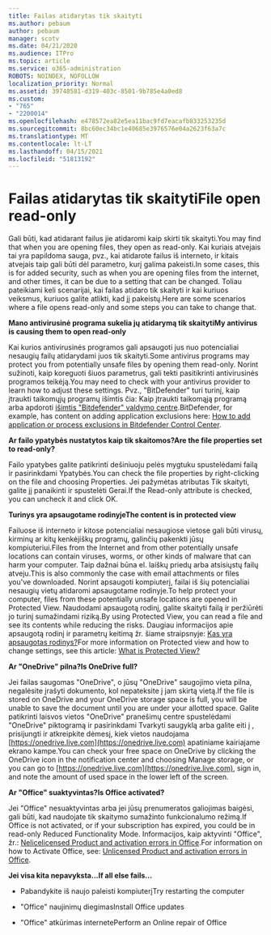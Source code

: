 ```yaml
---
title: Failas atidarytas tik skaityti
ms.author: pebaum
author: pebaum
manager: scotv
ms.date: 04/21/2020
ms.audience: ITPro
ms.topic: article
ms.service: o365-administration
ROBOTS: NOINDEX, NOFOLLOW
localization_priority: Normal
ms.assetid: 39748581-d319-403c-8501-9b785e4a0ed8
ms.custom:
- "765"
- "2200014"
ms.openlocfilehash: e478572ea82e5ea11bac9fd7eacafb833253235d
ms.sourcegitcommit: 8bc60ec34bc1e40685e3976576e04a2623f63a7c
ms.translationtype: MT
ms.contentlocale: lt-LT
ms.lasthandoff: 04/15/2021
ms.locfileid: "51813192"
---
```

# <a name="file-open-read-only"></a><span data-ttu-id="89de0-102">Failas atidarytas tik skaityti</span><span class="sxs-lookup"><span data-stu-id="89de0-102">File open read-only</span></span>

<span data-ttu-id="89de0-103">Gali būti, kad atidarant failus jie atidaromi kaip skirti tik skaityti.</span><span class="sxs-lookup"><span data-stu-id="89de0-103">You may find that when you are opening files, they open as read-only.</span></span> <span data-ttu-id="89de0-104">Kai kuriais atvejais tai yra papildoma sauga, pvz., kai atidarote failus iš interneto, ir kitais atvejais taip gali būti dėl parametro, kurį galima pakeisti.</span><span class="sxs-lookup"><span data-stu-id="89de0-104">In some cases, this is for added security, such as when you are opening files from the internet, and other times, it can be due to a setting that can be changed.</span></span> <span data-ttu-id="89de0-105">Toliau pateikiami keli scenarijai, kai failas atidaro tik skaityti ir kai kuriuos veiksmus, kuriuos galite atlikti, kad jį pakeistų.</span><span class="sxs-lookup"><span data-stu-id="89de0-105">Here are some scenarios where a file opens read-only and some steps you can take to change that.</span></span>
  
 <span data-ttu-id="89de0-106">**Mano antivirusinė programa sukelia jų atidarymą tik skaityti**</span><span class="sxs-lookup"><span data-stu-id="89de0-106">**My antivirus is causing them to open read-only**</span></span>
  
<span data-ttu-id="89de0-107">Kai kurios antivirusinės programos gali apsaugoti jus nuo potencialiai nesaugių failų atidarydami juos tik skaityti.</span><span class="sxs-lookup"><span data-stu-id="89de0-107">Some antivirus programs may protect you from potentially unsafe files by opening them read-only.</span></span> <span data-ttu-id="89de0-108">Norint sužinoti, kaip koreguoti šiuos parametrus, gali tekti pasitikrinti antivirusinės programos teikėją.</span><span class="sxs-lookup"><span data-stu-id="89de0-108">You may need to check with your antivirus provider to learn how to adjust these settings.</span></span> <span data-ttu-id="89de0-109">Pvz., "BitDefender" turi turinį, kaip įtraukti taikomųjų programų išimtis čia: Kaip įtraukti taikomąją programą arba apdoroti [išimtis "Bitdefender" valdymo centre](https://aka.ms/AA6098i).</span><span class="sxs-lookup"><span data-stu-id="89de0-109">BitDefender, for example, has content on adding application exclusions here: [How to add application or process exclusions in Bitdefender Control Center](https://aka.ms/AA6098i).</span></span>
  
 <span data-ttu-id="89de0-110">**Ar failo ypatybės nustatytos kaip tik skaitomos?**</span><span class="sxs-lookup"><span data-stu-id="89de0-110">**Are the file properties set to read-only?**</span></span>
  
<span data-ttu-id="89de0-111">Failo ypatybes galite patikrinti dešiniuoju pelės mygtuku spustelėdami failą ir pasirinkdami Ypatybės.</span><span class="sxs-lookup"><span data-stu-id="89de0-111">You can check the file properties by right-clicking on the file and choosing Properties.</span></span> <span data-ttu-id="89de0-112">Jei pažymėtas atributas Tik skaityti, galite jį panaikinti ir spustelėti Gerai.</span><span class="sxs-lookup"><span data-stu-id="89de0-112">If the Read-only attribute is checked, you can uncheck it and click OK.</span></span>
  
 <span data-ttu-id="89de0-113">**Turinys yra apsaugotame rodinyje**</span><span class="sxs-lookup"><span data-stu-id="89de0-113">**The content is in protected view**</span></span>
  
<span data-ttu-id="89de0-114">Failuose iš interneto ir kitose potencialiai nesaugiose vietose gali būti virusų, kirminų ar kitų kenkėjiškų programų, galinčių pakenkti jūsų kompiuteriui.</span><span class="sxs-lookup"><span data-stu-id="89de0-114">Files from the Internet and from other potentially unsafe locations can contain viruses, worms, or other kinds of malware that can harm your computer.</span></span> <span data-ttu-id="89de0-115">Taip dažnai būna el. laiškų priedų arba atsisiųstų failų atveju.</span><span class="sxs-lookup"><span data-stu-id="89de0-115">This is also commonly the case with email attachments or files you've downloaded.</span></span> <span data-ttu-id="89de0-116">Norint apsaugoti kompiuterį, failai iš šių potencialiai nesaugių vietų atidaromi apsaugotame rodinyje.</span><span class="sxs-lookup"><span data-stu-id="89de0-116">To help protect your computer, files from these potentially unsafe locations are opened in Protected View.</span></span> <span data-ttu-id="89de0-117">Naudodami apsaugotą rodinį, galite skaityti failą ir peržiūrėti jo turinį sumažindami riziką.</span><span class="sxs-lookup"><span data-stu-id="89de0-117">By using Protected View, you can read a file and see its contents while reducing the risks.</span></span> <span data-ttu-id="89de0-118">Daugiau informacijos apie apsaugotą rodinį ir parametrų keitimą žr. šiame straipsnyje: [Kas yra apsaugotas rodinys?](https://support.office.com/article/d6f09ac7-e6b9-4495-8e43-2bbcdbcb6653)</span><span class="sxs-lookup"><span data-stu-id="89de0-118">For more information on Protected view and how to change settings, see this article: [What is Protected View?](https://support.office.com/article/d6f09ac7-e6b9-4495-8e43-2bbcdbcb6653)</span></span>
  
 <span data-ttu-id="89de0-119">**Ar "OneDrive" pilna?**</span><span class="sxs-lookup"><span data-stu-id="89de0-119">**Is OneDrive full?**</span></span>
  
<span data-ttu-id="89de0-120">Jei failas saugomas "OneDrive", o jūsų "OneDrive" saugojimo vieta pilna, negalėsite įrašyti dokumento, kol nepateksite į jam skirtą vietą.</span><span class="sxs-lookup"><span data-stu-id="89de0-120">If the file is stored on OneDrive and your OneDrive storage space is full, you will be unable to save the document until you are under your allotted space.</span></span> <span data-ttu-id="89de0-121">Galite patikrinti laisvos vietos "OneDrive" pranešimų centre spustelėdami "OneDrive" piktogramą ir pasirinkdami Tvarkyti saugyklą arba galite eiti į , prisijungti ir atkreipkite dėmesį, kiek vietos naudojama [https://onedrive.live.com](https://onedrive.live.com) apatiniame kairiajame ekrano kampe.</span><span class="sxs-lookup"><span data-stu-id="89de0-121">You can check your free space on OneDrive by clicking the OneDrive icon in the notification center and choosing Manage storage, or you can go to [https://onedrive.live.com](https://onedrive.live.com), sign in, and note the amount of used space in the lower left of the screen.</span></span>
  
 <span data-ttu-id="89de0-122">**Ar "Office" suaktyvintas?**</span><span class="sxs-lookup"><span data-stu-id="89de0-122">**Is Office activated?**</span></span>
  
<span data-ttu-id="89de0-123">Jei "Office" nesuaktyvintas arba jei jūsų prenumeratos galiojimas baigėsi, gali būti, kad naudojate tik skaitymo sumažinto funkcionalumo režimą.</span><span class="sxs-lookup"><span data-stu-id="89de0-123">If Office is not activated, or if your subscription has expired, you could be in read-only Reduced Functionality Mode.</span></span> <span data-ttu-id="89de0-124">Informacijos, kaip aktyvinti "Office", žr.: [Nelicelicensed Product and activation errors in Office](https://support.office.com/article/0d23d3c0-c19c-4b2f-9845-5344fedc4380).</span><span class="sxs-lookup"><span data-stu-id="89de0-124">For information on how to Activate Office, see: [Unlicensed Product and activation errors in Office](https://support.office.com/article/0d23d3c0-c19c-4b2f-9845-5344fedc4380).</span></span>
  
 <span data-ttu-id="89de0-125">**Jei visa kita nepavyksta...**</span><span class="sxs-lookup"><span data-stu-id="89de0-125">**If all else fails...**</span></span>
  
- <span data-ttu-id="89de0-126">Pabandykite iš naujo paleisti kompiuterį</span><span class="sxs-lookup"><span data-stu-id="89de0-126">Try restarting the computer</span></span>
    
- <span data-ttu-id="89de0-127">"Office" naujinimų diegimas</span><span class="sxs-lookup"><span data-stu-id="89de0-127">Install Office updates</span></span>
    
- <span data-ttu-id="89de0-128">"Office" atkūrimas internete</span><span class="sxs-lookup"><span data-stu-id="89de0-128">Perform an Online repair of Office</span></span>
    

